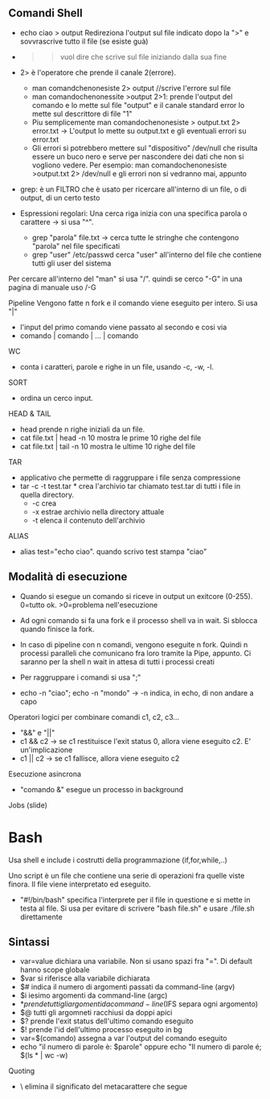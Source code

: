 ## Comandi Shell

- echo ciao > output Redireziona l'output sul file indicato dopo la ">" e sovvrascrive tutto il file (se esiste guà)
- >> vuol dire che scrive sul file iniziando dalla sua fine
- 2> è l'operatore che prende il canale 2(errore).
    - man comandchenonesiste 2> output //scrive l'errore sul file
    - man comandochenonessite >output 2>1: prende l'output del comando e lo mette sul file "output" e il canale standard error lo mette sul descrittore di file "1"
    - Piu semplicemente man comandochenonesiste > output.txt 2> error.txt -> L'output lo mette su output.txt e gli eventuali errori su error.txt
    - Gli errori si potrebbero mettere sul "dispositivo" /dev/null che risulta essere un buco nero e serve per nascondere dei dati che non si vogliono vedere. Per esempio: man comandochenonesiste >output.txt 2> /dev/null e gli errori non si vedranno mai, appunto
- grep: è un FILTRO che è usato per ricercare all'interno di un file, o di output, di un certo testo

- Espressioni regolari: Una cerca riga inizia con una specifica parola o carattere -> si usa "^". 
    - grep "parola" file.txt -> cerca tutte le stringhe che contengono "parola" nel file specificati
    - grep "user" /etc/passwd cerca "user" all'interno del file che contiene tutti gli user del sistema

Per cercare all'interno del "man" si usa "/". quindi se cerco "-G" in una pagina di manuale uso /-G

Pipeline
Vengono fatte n fork e il comando viene eseguito per intero. Si usa "|"
- l'input del primo comando viene passato al secondo e cosi via
- comando | comando | ... | comando

WC
- conta i caratteri, parole e righe in un file, usando -c, -w, -l.

SORT
- ordina un cerco input. 

HEAD & TAIL
- head prende n righe iniziali da un file. 
- cat file.txt | head -n 10 mostra le prime 10 righe del file
- cat file.txt | tail -n 10 mostra le ultime 10 righe del file

TAR
- applicativo che permette di raggruppare i file senza compressione
- tar -c -t test.tar * crea l'archivio tar chiamato test.tar di tutti i file in quella directory. 
    - -c crea
    - -x estrae archivio nella directory attuale
    - -t elenca il contenuto dell'archivio

ALIAS
- alias test="echo ciao". quando scrivo test stampa "ciao"

## Modalità di esecuzione
- Quando si esegue un comando si riceve in output un exitcore (0-255). 0=tutto ok. >0=problema nell'esecuzione
- Ad ogni comando si fa una fork e il processo shell va in wait. Si sblocca quando finisce la fork.
- In caso di pipeline con n comandi, vengono eseguite n fork. Quindi n processi paralleli che comunicano fra loro tramite la Pipe, appunto. Ci saranno per la shell n wait in attesa di tutti i processi creati

- Per raggruppare i comandi si usa ";" 
- echo -n "ciao"; echo -n "mondo" -> -n indica, in echo, di non andare a capo

Operatori logici per combinare comandi c1, c2, c3...
- "&&" e "||"
- c1 && c2 -> se c1 restituisce l'exit status 0, allora viene eseguito c2. E' un'implicazione
- c1 || c2 -> se c1 fallisce, allora viene eseguito c2


Esecuzione asincrona
- "comando &" esegue un processo in background

Jobs (slide)

# Bash
Usa shell e include i costrutti della programmazione (if,for,while,..)

Uno script è un file che contiene una serie di operazioni fra quelle viste finora. Il file viene interpretato ed eseguito.
- "#!/bin/bash" specifica l'interprete per il file in questione e si mette in testa al file. Si usa per evitare di scrivere "bash file.sh" e usare ./file.sh direttamente

## Sintassi
- var=value dichiara una variabile. Non si usano spazi fra "=". Di default hanno scope globale
- $var si riferisce alla variabile dichiarata
- $# indica il numero di argomenti passati da command-line (argv)
- $i iesimo argomenti da command-line (argc)
- $* prende tutti gli argomenti da command-line ($IFS separa ogni argomento)
- $@ tutti gli argomneti racchiusi da doppi apici
- $? prende l'exit status dell'ultimo comando eseguito
- $! prende l'id dell'ultimo processo eseguito in bg
- var=$(comando) assegna a var l'output del comando eseguito
- echo "il numero di parole è: $parole" oppure echo "Il numero di parole é; $(ls * | wc -w)

Quoting
- \ elimina il significato del metacarattere che segue